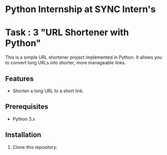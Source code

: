 # Python Internship at SYNC Intern's
# Task : 3 "URL Shortener with Python"

This is a simple URL shortener project implemented in Python. It allows you to convert long URLs into shorter, more manageable links.

## Features

- Shorten a long URL to a short link.

## Prerequisites

- Python 3.x

## Installation

1. Clone this repository:


